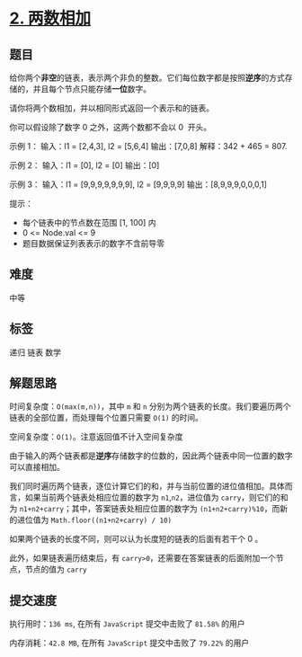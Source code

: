# [2. 两数相加](https://leetcode.com/problems/add-two-numbers/)

## 题目

给你两个**非空**的链表，表示两个非负的整数。它们每位数字都是按照**逆序**的方式存储的，并且每个节点只能存储**一位**数字。

请你将两个数相加，并以相同形式返回一个表示和的链表。

你可以假设除了数字 0 之外，这两个数都不会以 0  开头。

示例 1：
输入：l1 = [2,4,3], l2 = [5,6,4]
输出：[7,0,8]
解释：342 + 465 = 807.

示例 2：
输入：l1 = [0], l2 = [0]
输出：[0]

示例 3：
输入：l1 = [9,9,9,9,9,9,9], l2 = [9,9,9,9]
输出：[8,9,9,9,0,0,0,1]

提示：

- 每个链表中的节点数在范围 [1, 100] 内
- 0 <= Node.val <= 9
- 题目数据保证列表表示的数字不含前导零

## 难度

中等

## 标签

递归 链表 数学

## 解题思路

时间复杂度：`O(max(m,n))`，其中 `m` 和 `n` 分别为两个链表的长度。我们要遍历两个链表的全部位置，而处理每个位置只需要 `O(1)` 的时间。

空间复杂度：`O(1)`。注意返回值不计入空间复杂度

由于输入的两个链表都是**逆序**存储数字的位数的，因此两个链表中同一位置的数字可以直接相加。

我们同时遍历两个链表，逐位计算它们的和，并与当前位置的进位值相加。具体而言，如果当前两个链表处相应位置的数字为 `n1`,`n2`，进位值为 `carry`，则它们的和为 `n1+n2+carry`；其中，答案链表处相应位置的数字为 `(n1+n2+carry)%10`，而新的进位值为 `Math.floor((n1+n2+carry) / 10)`

如果两个链表的长度不同，则可以认为长度短的链表的后面有若干个 0 。

此外，如果链表遍历结束后，有 `carry>0`，还需要在答案链表的后面附加一个节点，节点的值为 `carry`

## 提交速度

执行用时：`136 ms`, 在所有 `JavaScript` 提交中击败了 `81.58%` 的用户

内存消耗：`42.8 MB`, 在所有 `JavaScript` 提交中击败了 `79.22%` 的用户
